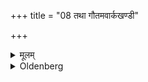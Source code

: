 +++
title = "08 तथा गौतमवार्कखण्डी"

+++

<details><summary>मूलम्</summary>

तथा गौतमवार्कखण्डी ८
</details>

<details><summary>Oldenberg</summary>

8. And so say (also) Gautama and Vārkakhaṇḍi.
</details>
